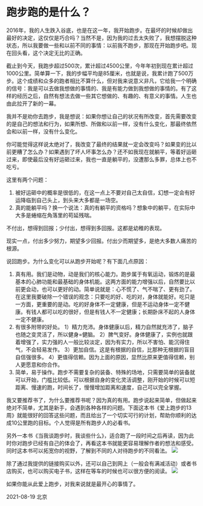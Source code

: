 # 跑步跑的是什么？
2016年，我的人生跌入谷底，也是在这一年，我开始跑步。在最坏的时候却做出最好的决定，这仅仅是巧合吗？当然不是，因为我的过去太失败了，我想摆脱这种状态，所以我要做一些和以前不同的事情：以前我不跑步，那现在开始跑步吧。现在回头看，这个决定无比的正确。

截止到今天，我跑步超过500次，累计超过4500公里，今年年初到现在累计超过1000公里。简单算一下，我的步幅平均是85厘米，也就是说，我累计跑了500万步。这个成绩和众多的跑者相比不算什么，但对我来说意义非凡，它给我一个明确的信号：我是可以去做我想做的事情的、我是有能力做到我想做的事情的。有了这样的经历之后，自然有想法去做一些其它想做的、有趣的、有意义的事情。人生也由此拉开了新的一幕。

我并不是劝你去跑步，我是想说：如果你想让自己的状况有所改变，首先需要改变的是自己的想法和行为，如果所想、所做和以前一样，没有什么变化，那最终依然会和以前一样，没有什么变化。

你可能觉得这样说太绝对了，我改变了最终的结果就一定会改变吗？如果变的比以前更糟了怎么办？如果遇到了坏人坏事怎么办？还不如我现在就躺平，等着好运砸过来，即使最后没有好运砸过来，我也一直是躺平的，没遭那么多罪，总体上也不吃亏。

这里有两个问题：
1. 被好运砸中的概率是很低的，在这一点上不要对自己太自信，幻想一定会有好运降临到自己头上，到头来大多都是一场空。
2. 真的能躺平吗？换一个说法：真的有躺平的资格吗？想象中的躺平，在实际中大多是蜷缩在角落里的苟延残喘。

不付出，想得到回报；少付出，想得到多回报。这都是幼稚的表现。

现实一点，付出多少努力，期望多少回报。付出少而期望多，是绝大多数人痛苦的根源。

说回跑步。为什么变化可以从跑步开始呢？有下面几点原因：
1. 真有用。我们是动物，动是我们的核心能力。跑步属于有氧运动，锻炼的是最基本的心肺功能和最基础的身体机能。这两方面的能力增强以后，自然要比以前更会动，也可以更好的动。简单说就是：心不慌了、气不喘了、更有劲了。在这里我要破除一个错误的观念：只要吃的好、吃的对，身体就能好。吃只是一方面，更重要的是动。吃的好身体不一定健康，但是不运动身体一定不健康。有钱人都可以吃的很好，但是有钱人不一定健康；长期卧床不起的人身体一定不健康。
2. 有很多附带的好处。
1）精力充沛。身体健康以后，精力自然就充沛了，脑子也随之变灵活了，所以健身=健脑。
2）脾气变好。身体健康了，实例也就跟着增强了，实力强的人一般比较淡定，因为有实力，所以不害怕、能沉得住气，不会轻易发作。
3）更加自信。这是有根据的自信，比那种无根据的盲目自信强很多。
4）更值得信赖。因为上面的原因，显然比原来更值得信赖，别人更愿意和你合作。
3. 简单，易于操作。跑步不需要复杂的装备、特殊的场地，只需要简单的装备就可以开始，门槛比较低。可以根据自身的变化灵活调整，刚开始的时候可以短距离、慢速的跑，时间长了，慢慢增加距离和速度，自己可以完全掌握。

我又要推荐书了，为什么要推荐书呢？因为真的有用。跑步说起来简单，但做起来绝对不简单，尤其是新手，会遇到各种各样的问题。下面这本书《爱上跑步的13周》就能很好的回答这些问题，而且给出了一个切实可行的计划，帮助你顺利的达成10公里跑的目标。个人觉得是所有跑步人的必看书。

另外一本书《当我谈跑步时，我谈些什么》，适合跑了一段时间之后再读，因为此时你对跑步已经有自己的体会了，再看这本书就能更容易理解作者的想法和感受。同时这本书可以拓宽你的视野，了解到不同的人对待跑步的不同看法。
![](%E8%B7%91%E6%AD%A5%E8%B7%91%E7%9A%84%E6%98%AF%E4%BB%80%E4%B9%88%EF%BC%9F/running_13.png)

除了通过我提供的链接购买以外，还可以自己到网上（一般会有满减活动）或者书店购买，也可以购买电子书，这样在等车的时候也可以很方便的阅读。
![](%E8%B7%91%E6%AD%A5%E8%B7%91%E7%9A%84%E6%98%AF%E4%BB%80%E4%B9%88%EF%BC%9F/running_talking.png)

如果你能从此爱上跑步，对我来说就是最开心的事情了。


2021-08-19
北京
